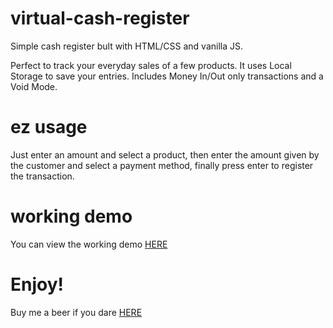 # virtual-cash-register

Simple cash register bult with HTML/CSS and vanilla JS.

Perfect to track your everyday sales of a few products. 
It uses Local Storage to save your entries.
Includes Money In/Out only transactions and a Void Mode.

# ez usage

Just enter an amount and select a product, then enter the amount given by the 
customer and select a payment method, finally press enter to register the transaction.

# working demo

You can view the working demo [HERE](https://luiavag.github.io/virtual-cash-register/)

# Enjoy!
 
Buy me a beer if you dare [HERE](https://paypal.me/MyPriceRite?locale.x=en_GB)

